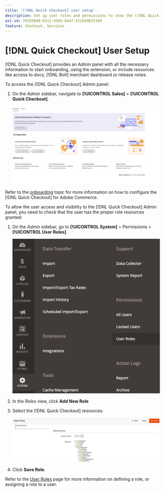 ```yaml
---
title: '[!DNL Quick Checkout] user setup'
description: Set up user roles and permissions to show the [!DNL Quick Checkout] Admin panel.
exl-id: 76393840-8312-41bb-8447-412849815169
feature: Checkout, Services
---
```

# [!DNL Quick Checkout] User Setup

[!DNL Quick Checkout] provides an Admin panel with all the necessary information to start onboarding, using the extension, or include resources like access to docs, [!DNL Bolt] merchant dashboard or release notes.

To access the [!DNL Quick Checkout] Admin panel:

1. On the _Admin_ sidebar, navigate to **[!UICONTROL Sales]** > **[!UICONTROL Quick Checkout]**.

    ![Menu Quick Checkout](assets/overview-admin-panel.png)

Refer to the [onboarding](../quick-checkout/onboarding.md) topic for more information on how to configure the [!DNL Quick Checkout] for Adobe Commerce.

To allow the user access and visibility to the [!DNL Quick Checkout] Admin panel, you need to check that the user has the proper role resources granted:

1. On the _Admin_ sidebar, go to **[!UICONTROL System]** > Permissions > **[!UICONTROL User Roles]**.

    ![User Roles](assets/user-roles-small.png)

1. In the _Roles_ view, click **Add New Role** 
1. Select the [!DNL Quick Checkout] resources:

   ![Quick Checkout roles and permissions](assets/role-resource-quick-checkout.png)

1. Click **Save Role**.

Refer to the [User Roles](https://docs.magento.com/user-guide/system/permissions-user-roles.html) page for more information on defining a role, or assigning a role to a user.
